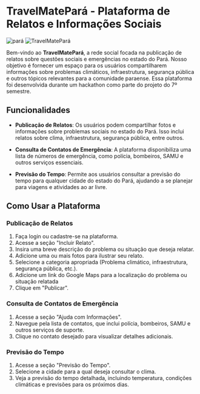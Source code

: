 # TravelMatePará - Plataforma de Relatos e Informações Sociais
![pará](https://github.com/TravelMateHelp/site_TravelMatePara/assets/100390250/e9b6b027-7ffb-4244-8cfa-995199884c03)  ![TravelMatePará](https://github.com/TravelMateHelp/site_TravelMatePara/assets/100390250/3fab1a50-36a4-4d6c-a459-4eeddaecaa47)

Bem-vindo ao **TravelMatePará**, a rede social focada na publicação de relatos sobre questões sociais e emergências no estado do Pará. Nosso objetivo é fornecer um espaço para os usuários compartilharem informações sobre problemas climáticos, infraestrutura, segurança pública e outros tópicos relevantes para a comunidade paraense.
Essa plataforma foi desenvolvida durante um hackathon como parte do projeto do 7º semestre.
## Funcionalidades

- **Publicação de Relatos**: Os usuários podem compartilhar fotos e informações sobre problemas sociais no estado do Pará. Isso inclui relatos sobre clima, infraestrutura, segurança pública, entre outros.

- **Consulta de Contatos de Emergência**: A plataforma disponibiliza uma lista de números de emergência, como polícia, bombeiros, SAMU e outros serviços essenciais.

- **Previsão do Tempo**: Permite aos usuários consultar a previsão do tempo para qualquer cidade do estado do Pará, ajudando a se planejar para viagens e atividades ao ar livre.

## Como Usar a Plataforma

### Publicação de Relatos

1. Faça login ou cadastre-se na plataforma.
2. Acesse a seção "Incluir Relato".
3. Insira uma breve descrição do problema ou situação que deseja relatar.
4. Adicione uma ou mais fotos para ilustrar seu relato.
5. Selecione a categoria apropriada (Problema climático, infraestrutura, segurança pública, etc.).
6. Adicione um link do Google Maps para a localização do problema ou situação relatada
7. Clique em "Publicar".

### Consulta de Contatos de Emergência

1. Acesse a seção "Ajuda com Informações".
2. Navegue pela lista de contatos, que inclui polícia, bombeiros, SAMU e outros serviços de suporte.
3. Clique no contato desejado para visualizar detalhes adicionais.

### Previsão do Tempo

1. Acesse a seção "Previsão do Tempo".
2. Selecione a cidade para a qual deseja consultar o clima.
3. Veja a previsão do tempo detalhada, incluindo temperatura, condições climáticas e previsões para os próximos dias.
